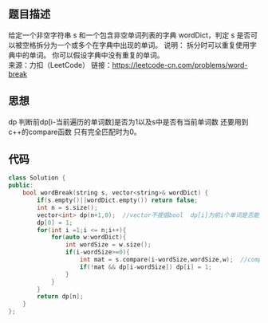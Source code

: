 ## 题目描述
给定一个非空字符串 s 和一个包含非空单词列表的字典 wordDict，判定 s 是否可以被空格拆分为一个或多个在字典中出现的单词。
说明：
拆分时可以重复使用字典中的单词。
你可以假设字典中没有重复的单词。<br/>
来源：力扣（LeetCode）
链接：https://leetcode-cn.com/problems/word-break

## 思想
dp 判断前dp[i-当前遍历的单词数]是否为1以及s中是否有当前单词数  还要用到c++的compare函数 只有完全匹配时为0。

## 代码
```c++
class Solution {
public:
    bool wordBreak(string s, vector<string>& wordDict) {
        if(s.empty()||wordDict.empty()) return false;
        int n = s.size();
        vector<int> dp(n+1,0);  //vector不提倡bool  dp[i]为前i个单词是否能够用wordDict中单词构成
        dp[0] = 1; 
        for(int i =1;i <= n;i++){
            for(auto w:wordDict){
                int wordSize = w.size();
                if(i-wordSize>=0){
                    int mat = s.compare(i-wordSize,wordSize,w);  //compare(i,s,s2)是从第i个字符开始包含s个字符和s2比较
                    if(!mat && dp[i-wordSize]) dp[i] = 1; 
                }
            }
        }
        return dp[n];
    }
};

```
